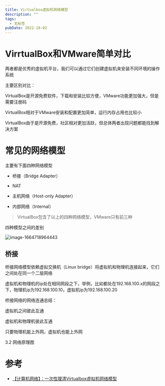 ```yaml
---
title: Virtualbox虚拟机网络模型
description: ""
tags:
  - 无标签
pubDate: 2022-10-02
---
```



# VirrtualBox和VMware简单对比

两者都是优秀的虚拟机平台，我们可以通过它们创建虚拟机来安装不同环境的操作系统



主要区别对比：



VirtualBox是开源免费软件，下载和安装比较方便，VMware功能更加强大，但是需要注册码



VirtualBox相对于VMware安装和配置更加简单，运行内存占用也比较小



VirtualBox由于是开源免费，社区相对更加活跃，但总体两者出现问题都能找到解决方案



# 常见的网络模型

主要有下面四种网络模型



- 桥接（Bridge Adapter）

- NAT

- 主机网络（Host-only Adapter）

- 内部网络（Internal）

> VirtualBox包含了以上的四种网络模型，VMware只有前三种



四种模型之间的差别

![image-1664718964443](https://shyblog.oss-cn-beijing.aliyuncs.com/img/image-1664718964443.png)

## 桥接

桥接网络模型依赖虚拟交换机（Linux bridge）将虚拟机和物理机连接起来，它们之间处在同一个二层网络



虚拟机和物理机的ip处在相同网段之下，举例，比如都处在192.168.100.x的网段之下，物理机ip为192.168.100.10，虚拟机ip为192.168.100.20



桥接网络的网络连通总结：



虚拟机之间彼此互通



虚拟机和物理机彼此互通



只要物理机能上外网，虚拟机也能上外网



3.2 网络原理图

# 参考

- [【计算机网络】：一次性理清Virtualbox虚拟机网络模型](https://joyohub.com/2021/03/13/network/virtoolbox-network/)
